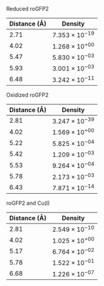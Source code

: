 Reduced roGFP2

| Distance (Å) | Density |
|-----------|-----------|
| 2.71 | $7.353 \times 10^{-19}$ |
| 4.02 | $1.268 \times 10^{+00}$ |
| 5.47 | $5.830 \times 10^{-03}$ |
| 5.93 | $3.001 \times 10^{-03}$ |
| 6.48 | $3.242 \times 10^{-11}$ |

Oxidized roGFP2

| Distance (Å) | Density |
|-----------|-----------|
| 2.81 | $3.247 \times 10^{-39}$ |
| 4.02 | $1.569 \times 10^{+00}$ |
| 5.22 | $5.825 \times 10^{-04}$ |
| 5.42 | $1.209 \times 10^{-03}$ |
| 5.53 | $9.264 \times 10^{-04}$ |
| 5.78 | $2.173 \times 10^{-03}$ |
| 6.43 | $7.871 \times 10^{-14}$ |

roGFP2 and Cu(I)

| Distance (Å) | Density |
|-----------|-----------|
| 2.81 | $2.549 \times 10^{-10}$ |
| 4.02 | $1.025 \times 10^{+00}$ |
| 5.17 | $6.764 \times 10^{-02}$ |
| 5.78 | $1.522 \times 10^{-01}$ |
| 6.68 | $1.226 \times 10^{-07}$ |
